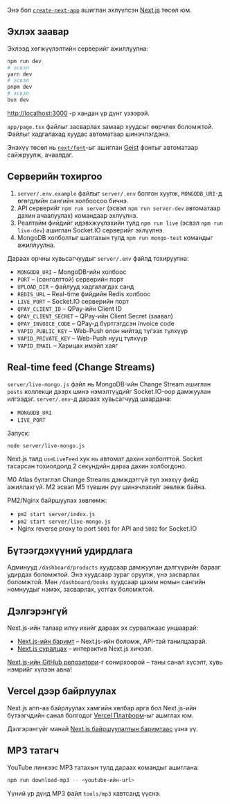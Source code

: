 Энэ бол [`create-next-app`](https://nextjs.org/docs/app/api-reference/cli/create-next-app) ашиглан эхлүүлсэн [Next.js](https://nextjs.org) төсөл юм.

## Эхлэх заавар

Эхлээд хөгжүүлэлтийн серверийг ажиллуулна:

```bash
npm run dev
# эсвэл
yarn dev
# эсвэл
pnpm dev
# эсвэл
bun dev
```

[http://localhost:3000](http://localhost:3000) -р хандан үр дүнг үзээрэй.

`app/page.tsx` файлыг засварлах замаар хуудсыг өөрчлөх боломжтой. Файлыг хадгалахад хуудас автоматаар шинэчлэгдэнэ.

Энэхүү төсөл нь [`next/font`](https://nextjs.org/docs/app/building-your-application/optimizing/fonts)-ыг ашиглан [Geist](https://vercel.com/font) фонтыг автоматаар сайжруулж, ачаалдаг.

## Серверийн тохиргоо

1. `server/.env.example` файлыг `server/.env` болгон хуулж, `MONGODB_URI`-д өгөгдлийн сангийн холбоосоо бичнэ.
2. API серверийг `npm run server` (эсвэл `npm run server-dev` автоматаар дахин ачаалуулах) командаар эхлүүлнэ.
3. Реалтайм фийдийг идэвхжүүлэхийн тулд `npm run live` (эсвэл `npm run live-dev`) ашиглан Socket.IO серверийг эхлүүлнэ.
4. MongoDB холболтыг шалгахын тулд `npm run mongo-test` командыг ажиллуулна.

Дараах орчны хувьсагчуудыг `server/.env` файлд тохируулна:

- `MONGODB_URI` – MongoDB-ийн холбоос
- `PORT` – (сонголттой) серверийн порт
- `UPLOAD_DIR` – файлууд хадгалагдах санд
- `REDIS_URL` – Real-time фийдийн Redis холбоос
- `LIVE_PORT` – Socket.IO серверийн порт
- `QPAY_CLIENT_ID` – QPay-ийн Client ID
- `QPAY_CLIENT_SECRET` – QPay-ийн Client Secret (заавал)
- `QPAY_INVOICE_CODE` – QPay-д бүртгэгдсэн invoice code
- `VAPID_PUBLIC_KEY` – Web-Push олон нийтэд түгээх түлхүүр
- `VAPID_PRIVATE_KEY` – Web-Push нууц түлхүүр
- `VAPID_EMAIL` – Харицах имэйл хаяг

## Real-time feed (Change Streams)

`server/live-mongo.js` файл нь MongoDB-ийн Change Stream ашиглан `posts` коллекци дээрх шинэ нэмэлтүүдийг Socket.IO-оор дамжуулан илгээдэг. `server/.env`-д дараах хувьсагчууд шаардана:

- `MONGODB_URI`
- `LIVE_PORT`

Запуск:

```bash
node server/live-mongo.js
```

Next.js талд `useLiveFeed` хук нь автомат дахин холболттой. Socket тасарсан тохиолдолд 2 секундийн дараа дахин холбогдоно.

M0 Atlas бүлэглэл Change Streams дэмждэггүй тул энэхүү фийд ажиллахгүй. M2 эсвэл M5 түвшин рүү шинэчлэхийг зөвлөж байна.

PM2/Nginx байршуулах зөвлөмж:

- `pm2 start server/index.js`
- `pm2 start server/live-mongo.js`
- Nginx reverse proxy to port `5001` for API and `5002` for Socket.IO

## Бүтээгдэхүүний удирдлага

Админууд `/dashboard/products` хуудсаар дамжуулан дэлгүүрийн барааг удирдах боломжтой. Энэ хуудсаар зураг оруулж, үнэ засварлах боломжтой.
Мөн `/dashboard/books` хуудсаар цахим номын сангийн номнуудыг нэмэх, засварлах, устгах боломжтой.

## Дэлгэрэнгүй

Next.js-ийн талаар илүү ихийг дараах эх сурвалжаас уншаарай:

- [Next.js-ийн баримт](https://nextjs.org/docs) – Next.js-ийн боломж, API-тай танилцаарай.
- [Next.js суралцах](https://nextjs.org/learn) – интерактив Next.js хичээл.

[Next.js-ийн GitHub репозитори](https://github.com/vercel/next.js)-г сонирхоорой – таны санал хүсэлт, хувь нэмрийг хүлээн авна!

## Vercel дээр байрлуулах

Next.js апп-аа байрлуулах хамгийн хялбар арга бол Next.js-ийн бүтээгчдийн санал болгодог [Vercel Платформ](https://vercel.com/new?utm_medium=default-template&filter=next.js&utm_source=create-next-app&utm_campaign=create-next-app-readme)-ыг ашиглах юм.

Дэлгэрэнгүйг манай [Next.js байршуулалтын баримтаас](https://nextjs.org/docs/app/building-your-application/deploying) үзнэ үү.

## MP3 татагч

YouTube линкээс MP3 татахын тулд дараах командыг ашиглана:

```bash
npm run download-mp3 -- <youtube-ийн-url>
```

Үүний үр дүнд MP3 файл `tools/mp3` хавтсанд үүснэ.
